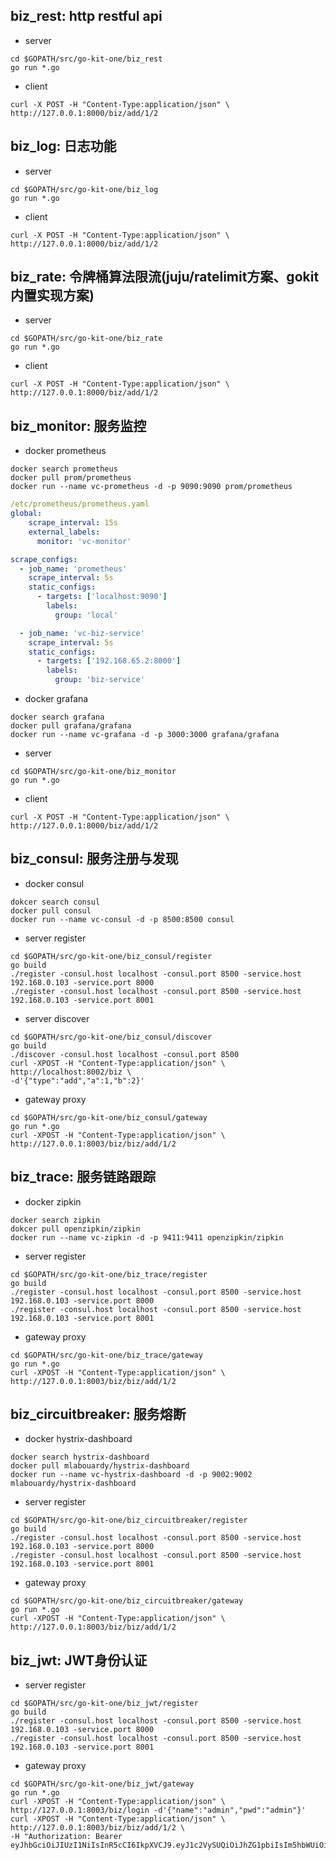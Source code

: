 ## biz_rest: http restful api
* server
```shell script
cd $GOPATH/src/go-kit-one/biz_rest
go run *.go
```
* client
```shell script
curl -X POST -H "Content-Type:application/json" \
http://127.0.0.1:8000/biz/add/1/2
```

## biz_log: 日志功能
* server
```shell script
cd $GOPATH/src/go-kit-one/biz_log
go run *.go
```
* client
```shell script
curl -X POST -H "Content-Type:application/json" \
http://127.0.0.1:8000/biz/add/1/2
```

## biz_rate: 令牌桶算法限流(juju/ratelimit方案、gokit内置实现方案)
* server
```shell script
cd $GOPATH/src/go-kit-one/biz_rate
go run *.go
```
* client
```shell script
curl -X POST -H "Content-Type:application/json" \
http://127.0.0.1:8000/biz/add/1/2
```

## biz_monitor: 服务监控
* docker prometheus
```shell script
docker search prometheus
docker pull prom/prometheus
docker run --name vc-prometheus -d -p 9090:9090 prom/prometheus
```
```yaml
/etc/prometheus/prometheus.yaml
global:
    scrape_interval: 15s
    external_labels:
      monitor: 'vc-monitor'

scrape_configs:
  - job_name: 'prometheus'
    scrape_interval: 5s
    static_configs:
      - targets: ['localhost:9090']
        labels:
          group: 'local'

  - job_name: 'vc-biz-service'
    scrape_interval: 5s
    static_configs:
      - targets: ['192.168.65.2:8000']
        labels:
          group: 'biz-service'
```
* docker grafana
```shell script
docker search grafana
docker pull grafana/grafana
docker run --name vc-grafana -d -p 3000:3000 grafana/grafana
```
* server
```shell script
cd $GOPATH/src/go-kit-one/biz_monitor
go run *.go
```
* client
```shell script
curl -X POST -H "Content-Type:application/json" \
http://127.0.0.1:8000/biz/add/1/2
```
## biz_consul: 服务注册与发现
* docker consul
```shell script
dokcer search consul
docker pull consul
docker run --name vc-consul -d -p 8500:8500 consul
```
* server register
```shell script
cd $GOPATH/src/go-kit-one/biz_consul/register
go build
./register -consul.host localhost -consul.port 8500 -service.host 192.168.0.103 -service.port 8000
./register -consul.host localhost -consul.port 8500 -service.host 192.168.0.103 -service.port 8001
``` 

* server discover
```shell script
cd $GOPATH/src/go-kit-one/biz_consul/discover
go build
./discover -consul.host localhost -consul.port 8500
curl -XPOST -H "Content-Type:application/json" \
http://localhost:8002/biz \
-d'{"type":"add","a":1,"b":2}'
```
* gateway proxy
```shell script
cd $GOPATH/src/go-kit-one/biz_consul/gateway
go run *.go
curl -XPOST -H "Content-Type:application/json" \
http://127.0.0.1:8003/biz/biz/add/1/2 
```
## biz_trace: 服务链路跟踪
* docker zipkin
```shell script
docker search zipkin
dokcer pull openzipkin/zipkin
docker run --name vc-zipkin -d -p 9411:9411 openzipkin/zipkin
```
* server register
```shell script
cd $GOPATH/src/go-kit-one/biz_trace/register
go build
./register -consul.host localhost -consul.port 8500 -service.host 192.168.0.103 -service.port 8000
./register -consul.host localhost -consul.port 8500 -service.host 192.168.0.103 -service.port 8001
```
* gateway proxy 
```shell script
cd $GOPATH/src/go-kit-one/biz_trace/gateway
go run *.go
curl -XPOST -H "Content-Type:application/json" \
http://127.0.0.1:8003/biz/biz/add/1/2 
```
## biz_circuitbreaker: 服务熔断
* docker hystrix-dashboard
```shell script
docker search hystrix-dashboard
docker pull mlabouardy/hystrix-dashboard
docker run --name vc-hystrix-dashboard -d -p 9002:9002 mlabouardy/hystrix-dashboard
```
* server register
```shell script
cd $GOPATH/src/go-kit-one/biz_circuitbreaker/register
go build
./register -consul.host localhost -consul.port 8500 -service.host 192.168.0.103 -service.port 8000
./register -consul.host localhost -consul.port 8500 -service.host 192.168.0.103 -service.port 8001
```
* gateway proxy
```shell script
cd $GOPATH/src/go-kit-one/biz_circuitbreaker/gateway
go run *.go
curl -XPOST -H "Content-Type:application/json" \
http://127.0.0.1:8003/biz/biz/add/1/2
```

## biz_jwt: JWT身份认证
* server register
```shell script
cd $GOPATH/src/go-kit-one/biz_jwt/register
go build
./register -consul.host localhost -consul.port 8500 -service.host 192.168.0.103 -service.port 8000
./register -consul.host localhost -consul.port 8500 -service.host 192.168.0.103 -service.port 8001
```
* gateway proxy
```shell script
cd $GOPATH/src/go-kit-one/biz_jwt/gateway
go run *.go
curl -XPOST -H "Content-Type:application/json" \
http://127.0.0.1:8003/biz/login -d'{"name":"admin","pwd":"admin"}'
curl -XPOST -H "Content-Type:application/json" \
http://127.0.0.1:8003/biz/biz/add/1/2 \
-H "Authorization: Bearer eyJhbGciOiJIUzI1NiIsInR5cCI6IkpXVCJ9.eyJ1c2VySUQiOiJhZG1pbiIsIm5hbWUiOiJhZG1pbiIsImV4cCI6MTU2ODEwMzg0NiwiaXNzIjoic3lzdGVtIn0.NjKW_DqfEhk9QHmgM0hsOCYxN6wX7O4by0h2NvhPP_c"
```